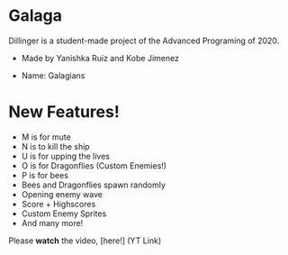 # Galaga



Dillinger is a student-made project of the Advanced Programing of 2020.

  - Made by Yanishka Ruiz and Kobe Jimenez

  - Name: Galagians

# New Features!

  - M is for mute
  - N is to kill the ship
  - U is for upping the lives
  - O is for Dragonflies (Custom Enemies!)
  - P is for bees
  - Bees and Dragonflies spawn randomly
  - Opening enemy wave
  - Score + Highscores
  - Custom Enemy Sprites
  - And many more!


Please **watch** the video, [here!] (YT Link)